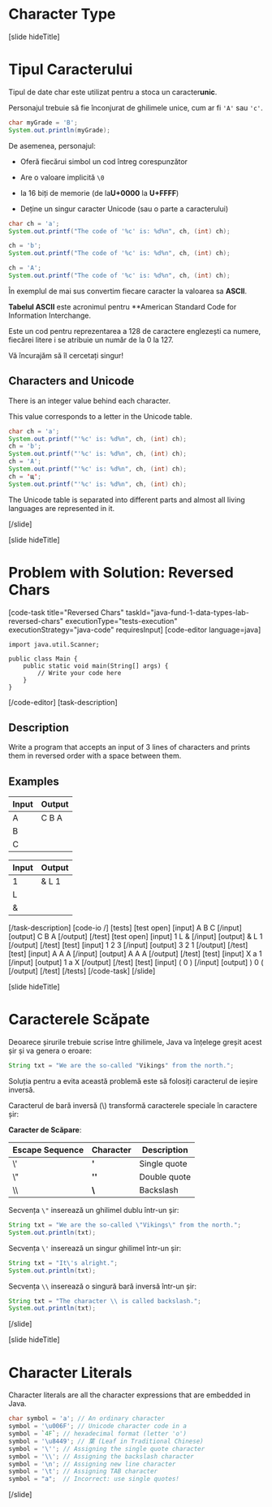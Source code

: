 # Character Type

[slide hideTitle]

# Tipul Caracterului

Tipul de date char este utilizat pentru a stoca un caracter**unic**.

Personajul trebuie să fie înconjurat de ghilimele unice, cum ar fi `'A'` sau `'c'`.

```java live
char myGrade = 'B';
System.out.println(myGrade);
```

De asemenea, personajul:

* Oferă fiecărui simbol un cod întreg corespunzător

* Are o valoare implicită `\0`

* Ia 16 biți de memorie \(de la**U+0000** la **U+FFFF**\)

* Deține un singur caracter Unicode \(sau o parte a caracterului\)

```java live
char ch = 'a';
System.out.printf("The code of '%c' is: %d%n", ch, (int) ch);

ch = 'b';
System.out.printf("The code of '%c' is: %d%n", ch, (int) ch);

ch = 'A';
System.out.printf("The code of '%c' is: %d%n", ch, (int) ch);
```

În exemplul de mai sus convertim fiecare caracter la valoarea sa **ASCII**. 

**Tabelul ASCII** este acronimul pentru **American Standard Code for Information Interchange.

Este un cod pentru reprezentarea a 128 de caractere englezești ca numere, fiecărei litere i se atribuie un număr de la 0 la 127. 

Vă încurajăm să îl cercetați singur!

## Characters and Unicode

There is an integer value behind each character. 

This value corresponds to a letter in the Unicode table.

```java live
char ch = 'a';
System.out.printf("'%c' is: %d%n", ch, (int) ch);
ch = 'b';
System.out.printf("'%c' is: %d%n", ch, (int) ch);
ch = 'A';
System.out.printf("'%c' is: %d%n", ch, (int) ch);
ch = 'щ'; 
System.out.printf("'%c' is: %d%n", ch, (int) ch);
```

The Unicode table is separated into different parts and almost all living languages are represented in it.

[/slide]


[slide hideTitle]
# Problem with Solution: Reversed Chars

[code-task title="Reversed Chars" taskId="java-fund-1-data-types-lab-reversed-chars" executionType="tests-execution" executionStrategy="java-code" requiresInput]
[code-editor language=java]
```
import java.util.Scanner;

public class Main {
    public static void main(String[] args) {
        // Write your code here
    }
}
```
[/code-editor]
[task-description]
## Description
Write a program that accepts an input of 3 lines of characters and prints them in reversed order with a space between them.

## Examples
|**Input**|**Output**|
|-----|------|
| A | C B A |
| B |  |
| C |  |

|**Input**|**Output**|
|-----|------|
| 1 | & L 1 |
| L |  |
| & |  |
 

[/task-description]
[code-io /]
[tests]
[test open]
[input]
A
B
C
[/input]
[output]
C B A
[/output]
[/test]
[test open]
[input]
1
L
&
[/input]
[output]
& L 1
[/output]
[/test]
[test]
[input]
1
2
3
[/input]
[output]
3 2 1
[/output]
[/test]
[test]
[input]
A
A
A
[/input]
[output]
A A A
[/output]
[/test]
[test]
[input]
X
a
1
[/input]
[output]
1 a X
[/output]
[/test]
[test]
[input]
(
0
)
[/input]
[output]
) 0 (
[/output]
[/test]
[/tests]
[/code-task]
[/slide]

[slide hideTitle]
# Caracterele Scăpate
Deoarece șirurile trebuie scrise între ghilimele, Java va înțelege greșit acest șir și va genera o eroare:

```Java
String txt = "We are the so-called "Vikings" from the north.";
```

Soluția pentru a evita această problemă este să folosiți caracterul de ieșire inversă.

Caracterul de bară inversă \(\\\) transformă caracterele speciale în caractere șir:

**Caracter de Scăpare**:

|Escape Sequence |Character| Description|
|-----|--------|--------|
|\\'|**'**       |Single quote|
|\\"  |**''**      |Double quote|
|\\\  |**\\**     |Backslash|


Secvența `\"` inserează un ghilimel dublu într-un șir:

```Java live
String txt = "We are the so-called \"Vikings\" from the north.";
System.out.println(txt);
```

Secvența `\'` inserează un singur ghilimel într-un șir:

```Java live
String txt = "It\'s alright.";
System.out.println(txt);
```

Secvența `\\` inserează o singură bară inversă într-un șir:

```Java live
String txt = "The character \\ is called backslash.";
System.out.println(txt);
```

[/slide]

[slide hideTitle]
# Character Literals

Character literals are all the character expressions that are embedded in Java. 

```java
char symbol = 'a'; // An ordinary character
symbol = '\u006F'; // Unicode character code in a
symbol = `4F`; // hexadecimal format (letter 'o')
symbol = '\u8449'; // 葉 (Leaf in Traditional Chinese)
symbol = '\''; // Assigning the single quote character
symbol = '\\'; // Assigning the backslash character
symbol = '\n'; // Assigning new line character
symbol = '\t'; // Assigning TAB character
symbol = "a";  // Incorrect: use single quotes!
```

[/slide]

